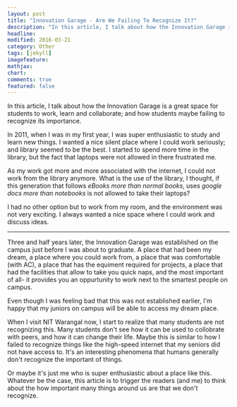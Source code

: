 ```yaml
---
layout: post
title: "Innovation Garage - Are We Failing To Recognize It?"
description: "In this article, I talk about how the Innovation Garage is a great space for students to work, learn and collaborate."
headline: 
modified: 2016-03-21
category: Other
tags: [jekyll]
imagefeature: 
mathjax: 
chart: 
comments: true
featured: false
---
```


In this article, I talk about how the Innovation Garage is a great space for students to work, learn and collaborate; and how students maybe failing to recognize its importance.

In 2011, when I was in my first year, I was super enthusiastic to study and learn new things. I wanted a nice silent place where I could work seriously; and library seemed to be the best. I started to spend more time in the library, but the fact that laptops were not allowed in there frustrated me. 

As my work got more and more associated with the internet, I could not work from the library anymore. What is the use of the library, I thought, if this generation that follows *eBooks more than normal books*, uses *google docs more than notebooks*  is not allowed to take their laptops?

I had no other option but to work from my room, and the environment was not very exciting. I always wanted a nice space where I could work and discuss ideas.

-----

Three and half years later, the Innovation Garage was established on the campus just before I was about to graduate. A place that had been my dream, a place where you could work from, a place that was comfortable (with AC), a place that has the equiment required for projects, a place that had the facilities that allow to take you quick naps, and the most important of all- it provides you an oppurtunity to work next to the smartest people on campus.

Even though I was feeling bad that this was not established earlier, I'm happy that my juniors on campus will be able to access my dream place.

When I visit NIT Warangal now, I start to realize that many students are not recognizing this. Many students don't see how it can be used to collobrate with peers, and how it can change their life. Maybe this is similar to how I failed to recognize things like the high-speed internet that my seniors did not have access to. It's an interesting phenomena that humans generally don't recognize the important of things.

Or maybe it's just me who is super enthusiastic about a place like this. Whatever be the case, this article is to trigger the readers (and me) to think about the how important many things around us are that we don't recognize.